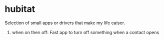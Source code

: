 # hubitat

Selection of small apps or drivers that make my life eaiser.

1. when on then off: Fast app to turn off something when a contact opens
